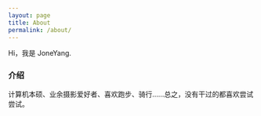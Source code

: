 ```yaml
---
layout: page
title: About
permalink: /about/
---
```


Hi，我是 JoneYang.

### 介绍

计算机本硕、业余摄影爱好者、喜欢跑步、骑行……总之，没有干过的都喜欢尝试尝试。


 